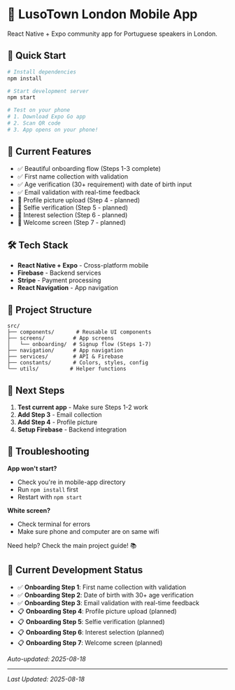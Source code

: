 # 🌟 LusoTown London Mobile App

React Native + Expo community app for Portuguese speakers in London.

## 🚀 Quick Start

```bash
# Install dependencies
npm install

# Start development server
npm start

# Test on your phone
# 1. Download Expo Go app
# 2. Scan QR code
# 3. App opens on your phone!
```

## 📱 Current Features

- ✅ Beautiful onboarding flow (Steps 1-3 complete)
- ✅ First name collection with validation
- ✅ Age verification (30+ requirement) with date of birth input
- ✅ Email validation with real-time feedback
- 🔄 Profile picture upload (Step 4 - planned)
- 🔄 Selfie verification (Step 5 - planned)
- 🔄 Interest selection (Step 6 - planned)
- 🔄 Welcome screen (Step 7 - planned)

## 🛠️ Tech Stack

- **React Native + Expo** - Cross-platform mobile
- **Firebase** - Backend services
- **Stripe** - Payment processing
- **React Navigation** - App navigation

## 📂 Project Structure

```
src/
├── components/       # Reusable UI components
├── screens/         # App screens
│   └── onboarding/  # Signup flow (Steps 1-7)
├── navigation/      # App navigation
├── services/        # API & Firebase
├── constants/       # Colors, styles, config
└── utils/          # Helper functions
```

## 🎯 Next Steps

1. **Test current app** - Make sure Steps 1-2 work
2. **Add Step 3** - Email collection
3. **Add Step 4** - Profile picture
4. **Setup Firebase** - Backend integration

## 🐛 Troubleshooting

**App won't start?**
- Check you're in mobile-app directory
- Run `npm install` first
- Restart with `npm start`

**White screen?**
- Check terminal for errors
- Make sure phone and computer are on same wifi

Need help? Check the main project guide! 📚



## 🎯 Current Development Status

- ✅ **Onboarding Step 1**: First name collection with validation
- ✅ **Onboarding Step 2**: Date of birth with 30+ age verification  
- ✅ **Onboarding Step 3**: Email validation with real-time feedback
- 📋 **Onboarding Step 4**: Profile picture upload (planned)
- 📋 **Onboarding Step 5**: Selfie verification (planned)
- 📋 **Onboarding Step 6**: Interest selection (planned)
- 📋 **Onboarding Step 7**: Welcome screen (planned)

*Auto-updated: 2025-08-18*

---

*Last Updated: 2025-08-18*
